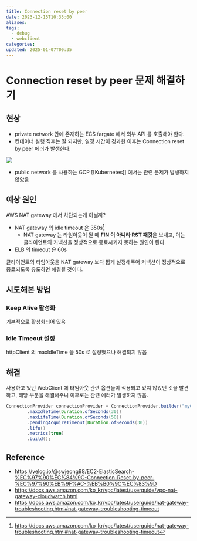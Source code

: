 ```yaml
---
title: Connection reset by peer
date: 2023-12-15T10:35:00
aliases: 
tags:
  - debug
  - webclient
categories: 
updated: 2025-01-07T00:35
---
```


# Connection reset by peer 문제 해결하기

## 현상

- private network 안에 존재하는 ECS fargate 에서 외부 API 를 호출해야 한다.
- 컨테이너 실행 직후는 잘 되지만, 일정 시간이 경과한 이후는 Connection reset by peer 에러가 발생한다.

![](https://i.imgur.com/d0FzOEn.png)

- public network 를 사용하는 GCP [[Kubernetes]] 에서는 관련 문제가 발생하지 않았음

## 예상 원인

AWS NAT gateway 에서 차단되는게 아닐까?

- NAT gateway 의 idle timeout 은 350s[^1]
    - NAT gateway 는 타임아웃이 될 때 **FIN 이 아니라 RST 패킷**을 보내고, 이는 클라이언트의 커넥션을 정상적으로 종료시키지 못하는 원인이 된다.
- ELB 의 timeout 은 60s

클라이언트의 타임아웃을 NAT gateway 보다 짧게 설정해주어 커넥션이 정상적으로 종료되도록 유도하면 해결될 것이다.

## 시도해본 방법

### Keep Alive 활성화

기본적으로 활성화되어 있음

### Idle Timeout 설정

httpClient 의 maxIdleTime 을 50s 로 설정했으나 해결되지 않음

## 해결

사용하고 있던 WebClient 에 타임아웃 관련 옵션들이 적용되고 있지 않았던 것을 발견하고, 해당 부분을 해결해주니 이후로는 관련 에러가 발생하지 않음.

```java
ConnectionProvider connectionProvider = ConnectionProvider.builder("myConnectionPool")
        .maxIdleTime(Duration.ofSeconds(30))
        .maxLifeTime(Duration.ofSeconds(50))
        .pendingAcquireTimeout(Duration.ofSeconds(30))
        .lifo()
        .metrics(true)
        .build();
```

## Reference

- https://velog.io/@swjeong98/EC2-ElasticSearch-%EC%97%90%EC%84%9C-Connection-Reset-by-peer-%EC%97%90%EB%9F%AC-%EB%B0%9C%EC%83%9D
- https://docs.aws.amazon.com/ko_kr/vpc/latest/userguide/vpc-nat-gateway-cloudwatch.html
- https://docs.aws.amazon.com/ko_kr/vpc/latest/userguide/nat-gateway-troubleshooting.html#nat-gateway-troubleshooting-timeout

[^1]: https://docs.aws.amazon.com/ko_kr/vpc/latest/userguide/nat-gateway-troubleshooting.html#nat-gateway-troubleshooting-timeout